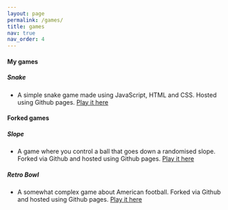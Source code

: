 ```yaml
---
layout: page
permalink: /games/
title: games
nav: true
nav_order: 4
---
```


#### My games
 
 
##### Snake
- A simple snake game made using JavaScript, HTML and CSS. Hosted using Github pages. [Play it here](https://benhrpr.github.io/snake/)


#### Forked games

##### Slope
- A game where you control a ball that goes down a randomised slope. Forked via Github and hosted using Github pages. [Play it here](https://benhrpr.github.io/slope/)

##### Retro Bowl
- A somewhat complex game about American football. Forked via Github and hosted using Github pages.
[Play it here](https://benhrpr.github.io/retrobowl/)
